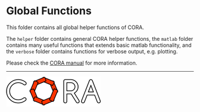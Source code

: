# Global Functions

This folder contains all global helper functions of CORA.

The `helper` folder contains general CORA helper functions,
the `matlab` folder contains many useful functions that extends basic matlab functionality,
and the `verbose` folder contains functions for verbose output, e.g. plotting.

Please check the <a target='_blank' href="https://cora.in.tum.de/manual">CORA manual</a> for more information.

<hr style="height: 1px;">

<img src="../../app/images/coraLogo_readme.svg"/>